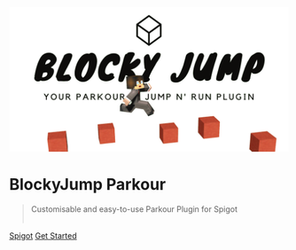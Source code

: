 ![logo](_media/cover.png)

# **BlockyJump Parkour**

> Customisable and easy-to-use Parkour Plugin for Spigot<br><br>

[Spigot](https://www.spigotmc.org/resources/%E2%98%85-blockyjump-parkour-%E2%98%85-1-13-1-16.79318/)
[Get Started](#start)